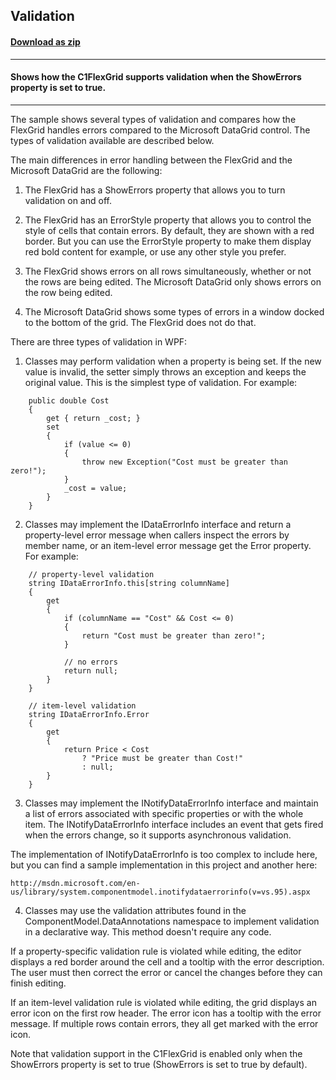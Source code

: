 ## Validation
#### [Download as zip](https://grapecity.github.io/DownGit/#/home?url=https://github.com/GrapeCity/ComponentOne-WPF-Samples/tree/master/NET_4.5.2/C1.WPF.FlexGrid/CS/Validation)
____
#### Shows how the C1FlexGrid supports validation when the ShowErrors property is set to true.
____
The sample shows several types of validation and compares how the FlexGrid
handles errors compared to the Microsoft DataGrid control. The types of 
validation available are described below.

The main differences in error handling between the FlexGrid and the Microsoft
DataGrid are the following:

1) The FlexGrid has a ShowErrors property that allows you to turn validation
on and off.

2) The FlexGrid has an ErrorStyle property that allows you to control the style
of cells that contain errors. By default, they are shown with a red border. But
you can use the ErrorStyle property to make them display red bold content for 
example, or use any other style you prefer.

3) The FlexGrid shows errors on all rows simultaneously, whether or not the
rows are being edited. The Microsoft DataGrid only shows errors on the row
being edited.

4) The Microsoft DataGrid shows some types of errors in a window docked to
the bottom of the grid. The FlexGrid does not do that.

There are three types of validation in WPF:

1) Classes may perform validation when a property is being set. If the new
value is invalid, the setter simply throws an exception and keeps the original
value. This is the simplest type of validation. For example:

```
	public double Cost
	{
		get { return _cost; }
		set
		{
			if (value <= 0)
			{
				throw new Exception("Cost must be greater than zero!");
			}
			_cost = value;
		}
	}
```
2) Classes may implement the IDataErrorInfo interface and return a property-level
error message when callers inspect the errors by member name, or an item-level
error message get the Error property. For example:

```
	// property-level validation
    string IDataErrorInfo.this[string columnName]
    {
        get
        {
			if (columnName == "Cost" && Cost <= 0)
			{
				return "Cost must be greater than zero!";
			}

			// no errors
            return null; 
        }
    }

	// item-level validation
    string IDataErrorInfo.Error
    {
        get
        {
            return Price < Cost
                ? "Price must be greater than Cost!"
                : null;
        }
    }
```
3) Classes may implement the INotifyDataErrorInfo interface and maintain a list of
errors associated with specific properties or with the whole item. The
INotifyDataErrorInfo interface includes an event that gets fired when the errors
change, so it supports asynchronous validation.

The implementation of INotifyDataErrorInfo is too complex to include here, but you
can find a sample implementation in this project and another here:

	http://msdn.microsoft.com/en-us/library/system.componentmodel.inotifydataerrorinfo(v=vs.95).aspx

4) Classes may use the validation attributes found in the ComponentModel.DataAnnotations
namespace to implement validation in a declarative way. This method doesn't require any code.

If a property-specific validation rule is violated while editing, the editor displays a red 
border around the cell and a tooltip with the error description. The user must then correct 
the error or cancel the changes before they can finish editing.

If an item-level validation rule is violated while editing, the grid displays an error icon 
on the first row header. The error icon has a tooltip with the error message. If multiple 
rows contain errors, they all get marked with the error icon.

Note that validation support in the C1FlexGrid is enabled only when the ShowErrors property
is set to true (ShowErrors is set to true by default).

